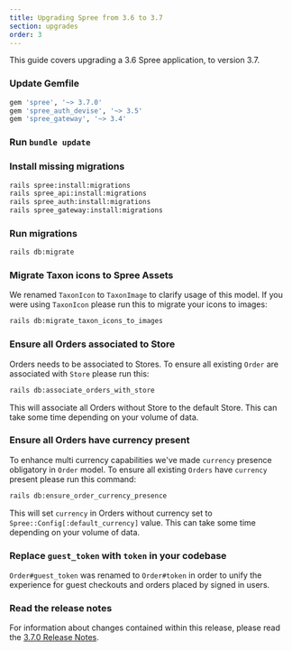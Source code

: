 ```yaml
---
title: Upgrading Spree from 3.6 to 3.7
section: upgrades
order: 3
---
```


This guide covers upgrading a 3.6 Spree application, to version 3.7.

### Update Gemfile

```ruby
gem 'spree', '~> 3.7.0'
gem 'spree_auth_devise', '~> 3.5'
gem 'spree_gateway', '~> 3.4'
```

### Run `bundle update`

### Install missing migrations

```bash
rails spree:install:migrations
rails spree_api:install:migrations
rails spree_auth:install:migrations
rails spree_gateway:install:migrations
```

### Run migrations

```bash
rails db:migrate
```

### Migrate Taxon icons to Spree Assets

We renamed `TaxonIcon` to `TaxonImage` to clarify usage of this model.
If you were using `TaxonIcon` please run this to migrate your icons to images:

```bash
rails db:migrate_taxon_icons_to_images
```

### Ensure all Orders associated to Store

Orders needs to be associated to Stores.
To ensure all existing `Order` are associated with `Store` please run this:

```bash
rails db:associate_orders_with_store
```

This will associate all Orders without Store to the default Store.
This can take some time depending on your volume of data.

### Ensure all Orders have currency present

To enhance multi currency capabilities we've made `currency` presence
obligatory in `Order` model. To ensure all existing `Orders` have `currency`
present please run this command:

```bash
rails db:ensure_order_currency_presence
```

This will set `currency` in Orders without currency set to `Spree::Config[:default_currency]` value. This can take some time depending on your volume of data.

### Replace `guest_token` with `token` in your codebase

`Order#guest_token` was renamed to `Order#token` in order to unify the experience for guest checkouts and orders placed by signed in users.

### Read the release notes

For information about changes contained within this release, please read the [3.7.0 Release Notes](https://guides.spreecommerce.org/release_notes/spree_3_7_0.html).
